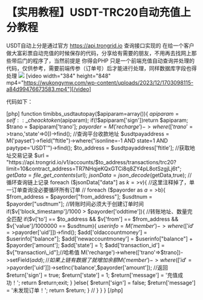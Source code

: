 # 【实用教程】USDT-TRC20自动充值上分教程

USDT自动上分是通过官方 https://api.trongrid.io 查询接口实现的
在给一个客户做大富彩票自动充值的时候保存的代码，分享给有需要的朋友，不用再去找网上那些带后门的程序了，当然前提是 你得会PHP
只是一个前端充值自动查询并处理的代码，仅供参考，需要前端传参（订单号）后才能进行处理，同样数据库字段也得处理
[![](https://wukongymw.com/wp-content/uploads/2023/12/1703098112-45b985652019f9e.jpg)](https://wukongymw.com/wp-content/uploads/2023/12/1703098112-45b985652019f9e.jpg)
[video width="384" height="848" mp4="https://wukongymw.com/wp-content/uploads/2023/12/1703098115-a84d99476673583.mp4"][/video]

代码如下：

[php]
function timibbs\_usdtautopay($apiparam=array()){
$apiparam = self::\_cheacktoken($apiparam);
if(!$apiparam['sign'])return $apiparam;
$trano = $apiparam['trano'];
$payorder = M('recharge')->where(['trano'=>$trano,'state'=>0])->find();
//查询平台收款地址
$usdtpayaddress = M('payset')->field("ftitle")->where("isonline=-1 AND state=1 AND paytype='USDT'")->find();
$to\_address = $usdtpayaddress['ftitle'];
//获取地址交易记录
$url = "https://api.trongrid.io/v1/accounts/$to\_address/transactions/trc20?limit=10&contract\_address=TR7NHqjeKQxGTCi8q8ZY4pL8otSzgjLj6t";
$getData = file\_get\_contents($url);
$jsonData = json\_decode($getData,true);
//循环查询链上记录
foreach ($jsonData["data"] as $k=>$v){
//这里注释掉了，单一订单查询没必要循环所有订单
// foreach ($payorder as $a=>$b){
$from\_address = $payorder["from\_address"];
$usdtnum = $payorder["usdtnum"];
//转账时间必须大于创建订单时间
if($v['block\_timestamp']/1000 > $payorder['oddtime']){
//转账地址、数量完全匹配
if($v['to'] == $to\_address && $v['from'] == $from\_address && $v['value']/1000000 == $usdtnum){
$userinfo = M('member')->where(['id'=>$payorder['uid']])->find();
$add['oldaccountmoney'] = $userinfo["balance"];
$add['newaccountmoney'] = $userinfo["balance"] + $payorder['amount'];
$add['state'] = 1;
$add['transaction\_id'] = $v["transaction\_id"];//哈希值
M('recharge')->where(['trano'=>$trano])->setField($add);
//如果上链有数据了就增加余额
M('member')->where(['id'=>$payorder['uid']])->setInc('balance',$payorder['amount']);
//返回
$return['sign'] = true;
$return['state'] = 1;
$return['message'] = '充值成功！';
return $return;exit;
}
}else{
$return['sign'] = false;
$return['message'] = '未发现订单！';
return $return;
}
// }
}
}
[/php]